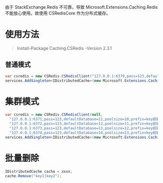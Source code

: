 由于 StackExchange.Redis 不可靠，导致 Microsoft.Extensions.Caching.Redis 不能放心使用。故使用 CSRedisCore 作为分布式缓存。

# 使用方法

> Install-Package Caching.CSRedis -Version 2.3.1

## 普通模式

```csharp
var csredis = new CSRedis.CSRedisClient("127.0.0.1:6379,pass=123,defaultDatabase=13,poolsize=50,prefix=key前辍");
services.AddSingleton<IDistributedCache>(new Microsoft.Extensions.Caching.Redis.CSRedisCache(csredis));
```

# 集群模式

```csharp
var csredis = new CSRedis.CSRedisClient(null,
  "127.0.0.1:6371,pass=123,defaultDatabase=11,poolsize=10,prefix=key前辍", 
  "127.0.0.1:6372,pass=123,defaultDatabase=12,poolsize=11,prefix=key前辍",
  "127.0.0.1:6373,pass=123,defaultDatabase=13,poolsize=12,prefix=key前辍",
  "127.0.0.1:6374,pass=123,defaultDatabase=14,poolsize=13,prefix=key前辍");
services.AddSingleton<IDistributedCache>(new Microsoft.Extensions.Caching.Redis.CSRedisCache(csredis));
```

# 批量删除

```csharp
IDistributedCache cache = xxxx;
cache.Remove("key1|key2");
```
